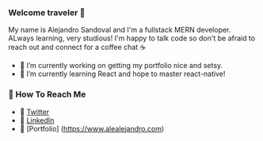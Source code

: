 ### Welcome traveler 👋

My name is Alejandro Sandoval and I'm a fullstack MERN developer. ALways learning, very studious! I'm happy to talk code so don't be afraid to reach out and connect for a coffee chat ☕

- 🔭 I’m currently working on getting my portfolio nice and setsy. 
- 🌱 I’m currently learning React and hope to master react-native! 

### 📧 How To Reach Me
- 🐣 [Twitter](https://twitter.com/sumnofacoder)
- 💼 [LinkedIn](https://www.linkedin.com/in/a2sandoval/)
- 📁 [Portfolio] (https://www.alealejandro.com)
